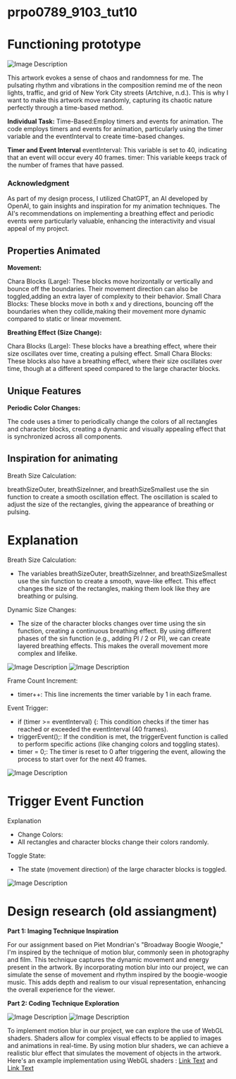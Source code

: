 # prpo0789_9103_tut10

# Functioning prototype 

![Image Description](07mondrain-moma3-superJumbo.jpg)

This artwork evokes a sense of chaos and randomness for me. The pulsating rhythm and vibrations in the composition remind me of the neon lights, traffic, and grid of New York City streets (Artchive, n.d.). This is why I want to make this artwork move randomly, capturing its chaotic nature perfectly through a time-based method.





**Individual Task:**
Time-Based:Employ timers and events for animation.
The code employs timers and events for animation, particularly using the timer variable and the eventInterval to create time-based changes. 

**Timer and Event Interval**
eventInterval: This variable is set to 40, indicating that an event will occur every 40 frames.
timer: This variable keeps track of the number of frames that have passed.



### Acknowledgment
As part of my design process, I utilized ChatGPT, an AI developed by OpenAI, to gain insights and inspiration for my animation techniques. The AI's recommendations on implementing a breathing effect and periodic events were particularly valuable, enhancing the interactivity and visual appeal of my project. 




## Properties Animated
**Movement:**

Chara Blocks (Large): These blocks move horizontally or vertically and bounce off the boundaries. Their movement direction can also be toggled,adding an extra layer of complexity to their behavior.
Small Chara Blocks: These blocks move in both x and y directions, bouncing off the boundaries when they collide,making their movement more dynamic compared to static or linear movement.

**Breathing Effect (Size Change):**

Chara Blocks (Large): These blocks have a breathing effect, where their size oscillates over time, creating a pulsing effect.
Small Chara Blocks: These blocks also have a breathing effect, where their size oscillates over time, though at a different speed compared to the large character blocks. 

## Unique Features
**Periodic Color Changes:**

The code uses a timer to periodically change the colors of all rectangles and character blocks, creating a dynamic and visually appealing effect that is synchronized across all components.


## Inspiration for animating
Breath Size Calculation:

breathSizeOuter, breathSizeInner, and breathSizeSmallest use the sin function to create a smooth oscillation effect.
The oscillation is scaled to adjust the size of the rectangles, giving the appearance of breathing or pulsing.





# Explanation

Breath Size Calculation:

- The variables breathSizeOuter, breathSizeInner, and breathSizeSmallest use the sin function to create a smooth, wave-like effect. This effect changes the size of the rectangles, making them look like they are breathing or pulsing.

Dynamic Size Changes:

- The size of the character blocks changes over time using the sin function, creating a continuous breathing effect. By using different phases of the sin function (e.g., adding PI / 2 or PI), we can create layered breathing effects. This makes the overall movement more complex and lifelike.

![Image Description](WechatIMG3079.jpg)
![Image Description](WechatIMG3080.jpg)



Frame Count Increment:
- timer++: This line increments the timer variable by 1 in each frame.

Event Trigger:
- if (timer >= eventInterval) {: This condition checks if the timer has reached or exceeded the eventInterval (40 frames).
- triggerEvent();: If the condition is met, the triggerEvent function is called to perform specific actions (like changing colors and toggling states).
- timer = 0;: The timer is reset to 0 after triggering the event, allowing the process to start over for the next 40 frames.

![Image Description](WechatIMG1060.jpg)

# Trigger Event Function

Explanation
- Change Colors:
- All rectangles and character blocks change their colors randomly.

Toggle State:
- The state (movement direction) of the large character blocks is toggled.

![Image Description](WechatIMG1059.jpg)
































# Design research (old assiangment) 


**Part 1: Imaging Technique Inspiration**

For our assignment based on Piet Mondrian's "Broadway Boogie Woogie," I'm inspired by the technique of motion blur, commonly seen in photography and film. This technique captures the dynamic movement and energy present in the artwork. By incorporating motion blur into our project, we can simulate the sense of movement and rhythm inspired by the boogie-woogie music. This adds depth and realism to our visual representation, enhancing the overall experience for the viewer.



**Part 2: Coding Technique Exploration**

![Image Description](WechatIMG700.jpg)
![Image Description](WechatIMG720.jpg)




To implement motion blur in our project, we can explore the use of WebGL shaders. Shaders allow for complex visual effects to be applied to images and animations in real-time. By using motion blur shaders, we can achieve a realistic blur effect that simulates the movement of objects in the artwork. Here's an example implementation using WebGL shaders : [Link Text](https://editor.p5js.org/AhmadMoussa/sketches/VrZs1OLQG) and [Link Text](https://github.com/BarneyWhiteman/p5.filterShader) 




